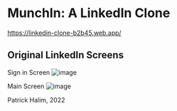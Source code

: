# MunchIn: A LinkedIn Clone

https://linkedin-clone-b2b45.web.app/



## Original LinkedIn Screens

Sign in Screen
![image](https://user-images.githubusercontent.com/90876112/204073885-ff0d1375-8848-4ae9-97e3-c4c718091352.png)

Main Screen
![image](https://user-images.githubusercontent.com/90876112/204073867-4482703d-cfa9-479c-9ae3-74e4072632ff.png)


Patrick Halim, 2022
